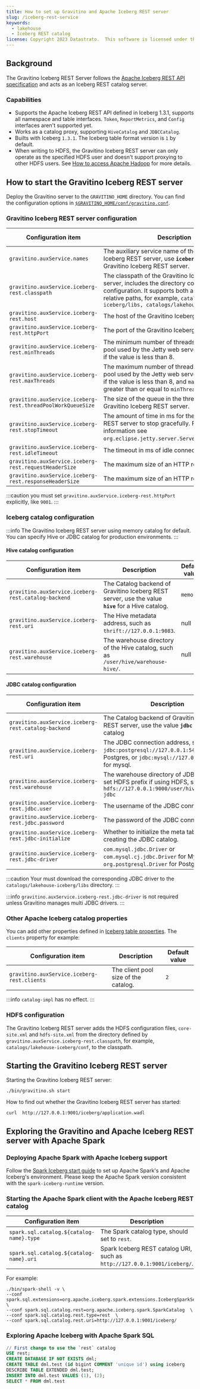```yaml
---
title: How to set up Gravitino and Apache Iceberg REST server
slug: /iceberg-rest-service
keywords:
  - lakehouse
  - Iceberg REST catalog
license: Copyright 2023 Datastrato.  This software is licensed under the Apache License version 2.
---
```


## Background

The Gravitino Iceberg REST Server follows the [Apache Iceberg REST API specification](https://github.com/apache/iceberg/blob/main/open-api/rest-catalog-open-api.yaml) and acts as an Iceberg REST catalog server.

### Capabilities

- Supports the Apache Iceberg REST API defined in Iceberg 1.3.1, supports all namespace and table interfaces. `Token`, `ReportMetrics`, and `Config` interfaces aren't supported yet.
- Works as a catalog proxy, supporting `HiveCatalog` and `JDBCCatalog`.
- Builts with Iceberg `1.3.1`. The Iceberg table format version is `1` by default.
- When writing to HDFS, the Gravitino Iceberg REST server can only operate as the specified HDFS user and
  doesn't support proxying to other HDFS users. See [How to access Apache Hadoop](gravitino-server-config) for more details.

## How to start the Gravitino Iceberg REST server

Deploy the Gravitino server to the `GRAVITINO_HOME` directory. You can find the configuration options in [`$GRAVITINO_HOME/conf/gravitino.conf`](gravitino-server-config).

### Gravitino Iceberg REST server configuration

| Configuration item                                          | Description                                                                                                                                                                                                                                       | Default value                                                                | Since Version |
|-------------------------------------------------------------|---------------------------------------------------------------------------------------------------------------------------------------------------------------------------------------------------------------------------------------------------|------------------------------------------------------------------------------|---------------|
| `gravitino.auxService.names`                                | The auxiliary service name of the Gravitino Iceberg REST server, use **`iceberg-rest`** for the Gravitino Iceberg REST server.                                                                                                                    | null                                                                         | 0.2.0         |
| `gravitino.auxService.iceberg-rest.classpath`               | The classpath of the Gravitino Iceberg REST server, includes the directory containing jars and configuration. It supports both absolute paths and relative paths, for example, `catalogs/lakehouse-iceberg/libs, catalogs/lakehouse-iceberg/conf` | null                                                                         | 0.2.0         |
| `gravitino.auxService.iceberg-rest.host`                    | The host of the Gravitino Iceberg REST server.                                                                                                                                                                                                    | `0.0.0.0`                                                                    | 0.2.0         |
| `gravitino.auxService.iceberg-rest.httpPort`                | The port of the Gravitino Iceberg REST server.                                                                                                                                                                                                    | `8090`                                                                       | 0.2.0         |
| `gravitino.auxService.iceberg-rest.minThreads`              | The minimum number of threads in the thread pool used by the Jetty web server. `minThreads` is 8 if the value is less than 8.                                                                                                                     | `Math.max(Math.min(Runtime.getRuntime().availableProcessors() * 2, 100), 8)` | 0.2.0         |
| `gravitino.auxService.iceberg-rest.maxThreads`              | The maximum number of threads in the thread pool used by the Jetty web server. `maxThreads` is 8 if the value is less than 8, and `maxThreads` must be greater than or equal to `minThreads`.                                                     | `Math.max(Runtime.getRuntime().availableProcessors() * 4, 400)`              | 0.2.0         |
| `gravitino.auxService.iceberg-rest.threadPoolWorkQueueSize` | The size of the queue in the thread pool used by Gravitino Iceberg REST server.                                                                                                                                                                   | `100`                                                                        | 0.2.0         |
| `gravitino.auxService.iceberg-rest.stopTimeout`             | The amount of time in ms for the Gravitino Iceberg REST server to stop gracefully. For more information see `org.eclipse.jetty.server.Server#setStopTimeout`.                                                                                     | `30000`                                                                      | 0.2.0         |
| `gravitino.auxService.iceberg-rest.idleTimeout`             | The timeout in ms of idle connections.                                                                                                                                                                                                            | `30000`                                                                      | 0.2.0         |
| `gravitino.auxService.iceberg-rest.requestHeaderSize`       | The maximum size of an HTTP request.                                                                                                                                                                                                              | `131072`                                                                     | 0.2.0         |
| `gravitino.auxService.iceberg-rest.responseHeaderSize`      | The maximum size of an HTTP response.                                                                                                                                                                                                             | `131072`                                                                     | 0.2.0         |

:::caution
you must set `gravitino.auxService.iceberg-rest.httpPort` explicitly, like `9001`.
:::

### Iceberg catalog configuration

:::info
The Gravitino Iceberg REST server using memory catalog for default. You can specify Hive or JDBC catalog for production environments.
:::

#### Hive catalog configuration

| Configuration item                                  | Description                                                                                        | Default value | Since Version |
|-----------------------------------------------------|----------------------------------------------------------------------------------------------------|---------------|---------------|
| `gravitino.auxService.iceberg-rest.catalog-backend` | The Catalog backend of Gravitino Iceberg REST server, use the value **`hive`** for a Hive catalog. | `memory`      | 0.2.0         |
| `gravitino.auxService.iceberg-rest.uri`             | The Hive metadata address, such as `thrift://127.0.0.1:9083`.                                      | null          | 0.2.0         |
| `gravitino.auxService.iceberg-rest.warehouse `      | The warehouse directory of the Hive catalog, such as `/user/hive/warehouse-hive/`.                 | null          | 0.2.0         |

#### JDBC catalog configuration

| Configuration item                                  | Description                                                                                                                        | Default value | Since Version |
|-----------------------------------------------------|------------------------------------------------------------------------------------------------------------------------------------|---------------|---------------|
| `gravitino.auxService.iceberg-rest.catalog-backend` | The Catalog backend of Gravitino Iceberg REST server, use the value **`jdbc`** for a JDBC catalog                                  | `memory`      | 0.2.0         |
| `gravitino.auxService.iceberg-rest.uri`             | The JDBC connection address, such as `jdbc:postgresql://127.0.0.1:5432` for Postgres, or `jdbc:mysql://127.0.0.1:3306/` for mysql. | null          | 0.2.0         |
| `gravitino.auxService.iceberg-rest.warehouse `      | The warehouse directory of JDBC catalog, set HDFS prefix if using HDFS, such as `hdfs://127.0.0.1:9000/user/hive/warehouse-jdbc`   | null          | 0.2.0         |
| `gravitino.auxService.iceberg-rest.jdbc.user`       | The username of the JDBC connection.                                                                                               | null          | 0.2.0         |
| `gravitino.auxService.iceberg-rest.jdbc.password`   | The password of the JDBC connection.                                                                                               | null          | 0.2.0         |
| `gravitino.auxService.iceberg-rest.jdbc-initialize` | Whether to initialize the meta tables when creating the JDBC catalog.                                                              | `true`        | 0.2.0         |
| `gravitino.auxService.iceberg-rest.jdbc-driver`     | `com.mysql.jdbc.Driver` or `com.mysql.cj.jdbc.Driver` for MySQL, `org.postgresql.Driver` for PostgreSQL                            | null          | 0.3.0         |

:::caution
Your must download the corresponding JDBC driver to the `catalogs/lakehouse-iceberg/libs` directory.
:::

:::info
`gravitino.auxService.iceberg-rest.jdbc-driver` is not required unless Gravitino manages multi JDBC drivers.
:::

### Other Apache Iceberg catalog properties

You can add other properties defined in [Iceberg table properties](https://iceberg.apache.org/docs/1.3.1/configuration/). 
The `clients` property for example:

| Configuration item                          | Description                          | Default value |
|---------------------------------------------|--------------------------------------|---------------|
| `gravitino.auxService.iceberg-rest.clients` | The client pool size of the catalog. | `2`           |

:::info
`catalog-impl` has no effect.
:::

### HDFS configuration

The Gravitino Iceberg REST server adds the HDFS configuration files, `core-site.xml` and `hdfs-site.xml` from the directory defined by `gravitino.auxService.iceberg-rest.classpath`, for example, `catalogs/lakehouse-iceberg/conf`, to the classpath.

## Starting the Gravitino Iceberg REST server

Starting the Gravitino Iceberg REST server:

```shell
./bin/gravitino.sh start
```

How to find out whether the Gravitino Iceberg REST server has started:

```shell
curl  http://127.0.0.1:9001/iceberg/application.wadl
```

## Exploring the Gravitino and Apache Iceberg REST server with Apache Spark

### Deploying Apache Spark with Apache Iceberg support

Follow the [Spark Iceberg start guide](https://iceberg.apache.org/docs/latest/getting-started/) to set up Apache Spark's and Apache Iceberg's environment. Please keep the Apache Spark version consistent with the `spark-iceberg-runtime` version.

### Starting the Apache Spark client with the Apache Iceberg REST catalog

| Configuration item                       | Description                                                               |
|------------------------------------------|---------------------------------------------------------------------------|
| `spark.sql.catalog.${catalog-name}.type` | The Spark catalog type, should set to `rest`.                             |
| `spark.sql.catalog.${catalog-name}.uri`  | Spark Iceberg REST catalog URI, such as `http://127.0.0.1:9001/iceberg/`. |

For example:

```shell
./bin/spark-shell -v \
--conf spark.sql.extensions=org.apache.iceberg.spark.extensions.IcebergSparkSessionExtensions \
--conf spark.sql.catalog.rest=org.apache.iceberg.spark.SparkCatalog  \
--conf spark.sql.catalog.rest.type=rest  \
--conf spark.sql.catalog.rest.uri=http://127.0.0.1:9001/iceberg/
```

### Exploring Apache Iceberg with Apache Spark SQL

```sql
// First change to use the `rest` catalog
USE rest;
CREATE DATABASE IF NOT EXISTS dml;
CREATE TABLE dml.test (id bigint COMMENT 'unique id') using iceberg
DESCRIBE TABLE EXTENDED dml.test;
INSERT INTO dml.test VALUES (1), (2);
SELECT * FROM dml.test
```
